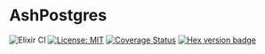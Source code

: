 # AshPostgres

![Elixir CI](https://github.com/ash-project/ash_postgres/workflows/Elixir%20CI/badge.svg)
[![License: MIT](https://img.shields.io/badge/License-MIT-yellow.svg)](https://opensource.org/licenses/MIT)
[![Coverage Status](https://coveralls.io/repos/github/ash-project/ash_postgres/badge.svg?branch=master)](https://coveralls.io/github/ash-project/ash_postgres?branch=master)
[![Hex version badge](https://img.shields.io/hexpm/v/ash_pstgres.svg)](https://hex.pm/packages/ash_postgres)

